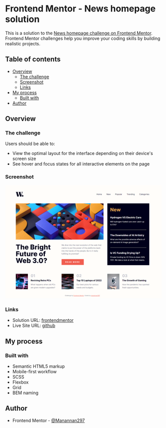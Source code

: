 # Frontend Mentor - News homepage solution

This is a solution to the [News homepage challenge on Frontend Mentor](https://www.frontendmentor.io/challenges/news-homepage-H6SWTa1MFl). Frontend Mentor challenges help you improve your coding skills by building realistic projects.

## Table of contents

- [Overview](#overview)
  - [The challenge](#the-challenge)
  - [Screenshot](#screenshot)
  - [Links](#links)
- [My process](#my-process)
  - [Built with](#built-with)
- [Author](#author)

## Overview

### The challenge

Users should be able to:

- View the optimal layout for the interface depending on their device's screen size
- See hover and focus states for all interactive elements on the page

### Screenshot

![](./screenshot.png)

### Links

- Solution URL: [frontendmentor](https://www.frontendmentor.io/solutions/news-homepage-CYor0rsHwA)
- Live Site URL: [github](https://manannan297.github.io/fm-news-homepage/)

## My process

### Built with

- Semantic HTML5 markup
- Mobile-first workflow
- SCSS
- Flexbox
- Grid
- BEM naming

## Author

- Frontend Mentor - [@Manannan297](https://www.frontendmentor.io/profile/Manannan297)
